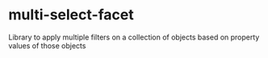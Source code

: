 # multi-select-facet
Library to apply multiple filters on a collection of objects based on property values of those objects
